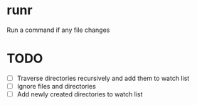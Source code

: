 # runr
Run a command if any file changes

# TODO

- [ ] Traverse directories recursively and add them to watch list
- [ ] Ignore files and directories
- [ ] Add newly created directories to watch list